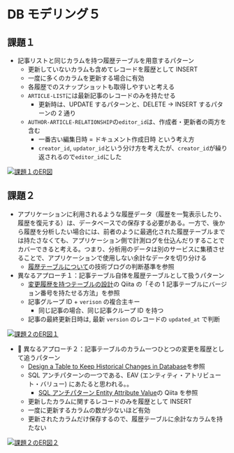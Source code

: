# DB モデリング５

## 課題１

- 記事リストと同じカラムを持つ履歴テーブルを用意するパターン
  - 更新していないカラムも含めてレコードを履歴として INSERT
  - 一度に多くのカラムを更新する場合に有効
  - 各履歴でのスナップショットも取得しやすいと考える
  - `ARTICLE-LIST`には最新記事のレコードのみを持たせる
    - 更新時は、UPDATE するパターンと、DELETE → INSERT するパターンの 2 通り
  - `AUTHOR-ARTICLE-RELATIONSHIP`の`editor_id`は、作成者・更新者の両方を含む
    - 一番古い編集日時 = ドキュメント作成日時 という考え方
    - `creator_id`, `updator_id`という分け方を考えたが、`creator_id`が繰り返されるので`editor_id`にした

[![課題１のER図](https://mermaid.ink/img/pako:eNrVlM1qwkAQx19l2XPzAt6kWgyVKmoPhYCs2VUDyUaSTUFUKIoiLQVP_cAeeqgglJYWhNKC-DCa1L5FVxOT-EEpvRVyWGZ-85_5TzapQVnHBEYgMWIKKhlIk6hEo8e5RCojJMVsDtTrgqDXgBeKZnLifjIuZOLJaE5MHWUTYhpEQIGoOi2ZeabzYg_5Y_UP5ErMyyV4g1TmhAvIOmVIoebm7DWJAmBZCgb8SR8CCX6-Db_6nflZW4xJcJE9RYZcRgagSCPhvN27XACNkOTOmYIWBCtMN_L8dLCz0xJCBlNklfjUfHgz-7hwEbdXeHvb84f5YHimMJX42WlzMm0-TFvdaetxnVvsiVDmk3anbT-_uwxTNGIypFWAbBDECM6jAJyN75xuz7keOLfNTdyq4E3c6Y-cq5cAX3O2em3b5uzXgfM0-vW-_o__lRmMOVeo-m5cwy4duimBtlux0Pfp-WRsn9-v7RbuQY0YGlIw_5CXa5UgKxONSDDCj5gUkaWyJcxRd9748rbCSBGpJtmDyGJ6tkplP-BS3j_Biza-AYHPsOw)](https://mermaid.live/edit#pako:eNrVlM1qwkAQx19l2XPzAt6kWgyVKmoPhYCs2VUDyUaSTUFUKIoiLQVP_cAeeqgglJYWhNKC-DCa1L5FVxOT-EEpvRVyWGZ-85_5TzapQVnHBEYgMWIKKhlIk6hEo8e5RCojJMVsDtTrgqDXgBeKZnLifjIuZOLJaE5MHWUTYhpEQIGoOi2ZeabzYg_5Y_UP5ErMyyV4g1TmhAvIOmVIoebm7DWJAmBZCgb8SR8CCX6-Db_6nflZW4xJcJE9RYZcRgagSCPhvN27XACNkOTOmYIWBCtMN_L8dLCz0xJCBlNklfjUfHgz-7hwEbdXeHvb84f5YHimMJX42WlzMm0-TFvdaetxnVvsiVDmk3anbT-_uwxTNGIypFWAbBDECM6jAJyN75xuz7keOLfNTdyq4E3c6Y-cq5cAX3O2em3b5uzXgfM0-vW-_o__lRmMOVeo-m5cwy4duimBtlux0Pfp-WRsn9-v7RbuQY0YGlIw_5CXa5UgKxONSDDCj5gUkaWyJcxRd9748rbCSBGpJtmDyGJ6tkplP-BS3j_Biza-AYHPsOw)

## 課題２

- アプリケーションに利用されるような履歴データ（履歴を一覧表示したり、履歴を復元する）は、データベースでの保存する必要がある。一方で、後から履歴を分析したい場合には、前者のように最適化された履歴テーブルまでは持たさなくても、アプリケーション側で計測ログを仕込んだりすることでカバーできると考える。つまり、分析用のデータは別のサービスに集積させることで、アプリケーションで使用しない余計なデータを切り分ける
  - [履歴テーブルについて](https://user-first.ikyu.co.jp/entry/history-table)の技術ブログの判断基準を参照
- 異なるアプローチ１：記事テーブル自体を履歴テーブルとして扱うパターン
  - [変更履歴を持つテーブルの設計](https://qiita.com/ak-ymst/items/2e8e92f212c807bb09a1)の Qiita の「その 1 記事テーブルにバージョン番号を持たせる方法」を参照
  - 記事グループ ID + `verison` の複合主キー
    - 同じ記事の場合、同じ記事クループ ID を持つ
  - 記事の最終更新日時は, 最新 `version` のレコードの `updated_at` で判断

[![課題２のER図１](https://mermaid.ink/img/pako:eNqd0m9LwkAcB_C3ctxj9wZ8Jmk4khRdzwZybacdbHdy3oRQIRyKEIGPsrCHRUIQQkF_KHox02XvottmulmPgj047j6_32_77trQYCaGaYh5lqA6R7ZOdZo50PLFslJQKxrodBSFtcFqK1PW1J1CTinnChlNLe5X8moJpMEhthitN6uCyeIV-V91cnhbpwA4DjGBfEp7QIefT9OvyWB50lezOgxOW4gbR4gDimwcP1-MzgLQjbX8c_xmhMExEoxX5XI3GDV_v_KHo9ioUDkNM6H8yaN_PttWiAtiWHitltOL-etpRKJXiqf0-zPjfqtlnTOnETT-UV5v5rl3nvvmueNERQvzJmF0A91RoHrPnnvruQ_J_AQRFo71_PB61547lJ2TzmBUYCrWcjHoL-5fIiOIjZsC2Y0oS2xW0QZGcfrjG_-yt83DUJM8ynXDZWowBW3MbURMeWHDzHQojrCNdZiWSxPXkGOJEEsa9cyZRP4tmK4hq4lTEDmCVY6psd6I1Orur3a732AXPS0)](https://mermaid.live/edit#pako:eNqd0m9LwkAcB_C3ctxj9wZ8Jmk4khRdzwZybacdbHdy3oRQIRyKEIGPsrCHRUIQQkF_KHox02XvottmulmPgj047j6_32_77trQYCaGaYh5lqA6R7ZOdZo50PLFslJQKxrodBSFtcFqK1PW1J1CTinnChlNLe5X8moJpMEhthitN6uCyeIV-V91cnhbpwA4DjGBfEp7QIefT9OvyWB50lezOgxOW4gbR4gDimwcP1-MzgLQjbX8c_xmhMExEoxX5XI3GDV_v_KHo9ioUDkNM6H8yaN_PttWiAtiWHitltOL-etpRKJXiqf0-zPjfqtlnTOnETT-UV5v5rl3nvvmueNERQvzJmF0A91RoHrPnnvruQ_J_AQRFo71_PB61547lJ2TzmBUYCrWcjHoL-5fIiOIjZsC2Y0oS2xW0QZGcfrjG_-yt83DUJM8ynXDZWowBW3MbURMeWHDzHQojrCNdZiWSxPXkGOJEEsa9cyZRP4tmK4hq4lTEDmCVY6psd6I1Orur3a732AXPS0)

- 🔞 異なるアプローチ２：記事テーブルのカラム一つひとつの変更を履歴として追うパターン
  - [Design a Table to Keep Historical Changes in Database](https://dev.to/zhiyueyi/design-a-table-to-keep-historical-changes-in-database-10fn?signin=true)を参照
  - SQL アンチパターンの一つである、EAV (エンティティ・アトリビュート・バリュー) にあたると思われる。。
    - [SQL アンチパターン Entity Attribute Value](https://qiita.com/fktnkit/items/0ff462640e00deecfc6d)の Qiita を参照
  - 更新したカラムに関するレコードのみを履歴として INSERT
  - 一度に更新するカラムの数が少ないほど有効
  - 更新されたカラムだけ保存するので、履歴テーブルに余計なカラムを持たない

[![課題２のER図２](https://mermaid.ink/img/pako:eNqdk9FK3EAUhl9lmGv3BfZu6W4xdKmyG-8Cy5g5qwPJRLITi6yC3eCibQWvbEUvvFhBEUVBEKXWhxmTbt-ik500yUYpIszFMOc7c_7zz5k-tj0KuIrBrzOy5BPX4havLZizc61K02ibaH29UvH6KD2qtUzjXbNRaTWaNdOY-9ieNeZRFS2C4_GlXkd4KjlF3pj9H_LfZWmstlA3TJVue1wQxntl5X2LIxQEjCK15j8gC_--Pf1zOBxvbhl1CyfRVeLby8RHnLhQjEd7uwmwUbjyRUV5CaBMeH5H7d6_WGkCEV8w24GMGp_-eLr_qhFdq-jdc_1FPhcvmHAgi8rBoxyMZLgtw_NpLvEJuMjIaLgVXd5pRjAXeoK4K8j2gQigHZKDTw9H8fZe_P0kPhiU8WCFlvH48Cbev8rxqc70oz1vLbo-iS9uXu1W3lWXgUPz7sOhDH_KcF91Lz9fysG5DM9keDyd4zm0s0qcIHEtGu0owdHOrsKjzVFpLuBTGfz1rQhqoZQqBxbXMqW6Ge1DYQZy13RG4lxGjx8foi_HU67hGeyC7xJG1QedWGZhsQwuWLiqthS6JHDEBFaofonGZA5xtUucHsxgEgivvcbt7EBT6V9PTzf-AhbIn7M)](https://mermaid.live/edit#pako:eNqdk9FK3EAUhl9lmGv3BfZu6W4xdKmyG-8Cy5g5qwPJRLITi6yC3eCibQWvbEUvvFhBEUVBEKXWhxmTbt-ik500yUYpIszFMOc7c_7zz5k-tj0KuIrBrzOy5BPX4havLZizc61K02ibaH29UvH6KD2qtUzjXbNRaTWaNdOY-9ieNeZRFS2C4_GlXkd4KjlF3pj9H_LfZWmstlA3TJVue1wQxntl5X2LIxQEjCK15j8gC_--Pf1zOBxvbhl1CyfRVeLby8RHnLhQjEd7uwmwUbjyRUV5CaBMeH5H7d6_WGkCEV8w24GMGp_-eLr_qhFdq-jdc_1FPhcvmHAgi8rBoxyMZLgtw_NpLvEJuMjIaLgVXd5pRjAXeoK4K8j2gQigHZKDTw9H8fZe_P0kPhiU8WCFlvH48Cbev8rxqc70oz1vLbo-iS9uXu1W3lWXgUPz7sOhDH_KcF91Lz9fysG5DM9keDyd4zm0s0qcIHEtGu0owdHOrsKjzVFpLuBTGfz1rQhqoZQqBxbXMqW6Ge1DYQZy13RG4lxGjx8foi_HU67hGeyC7xJG1QedWGZhsQwuWLiqthS6JHDEBFaofonGZA5xtUucHsxgEgivvcbt7EBT6V9PTzf-AhbIn7M)
